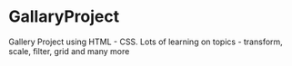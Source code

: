 # GallaryProject
Gallery Project using HTML - CSS. Lots of learning on topics - transform, scale, filter, grid and many more
